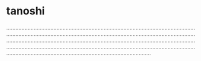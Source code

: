# tanoshi
...............................................................................................................................................................................................................................................................................................................................................................................................................................................................................................................................................................................................................
